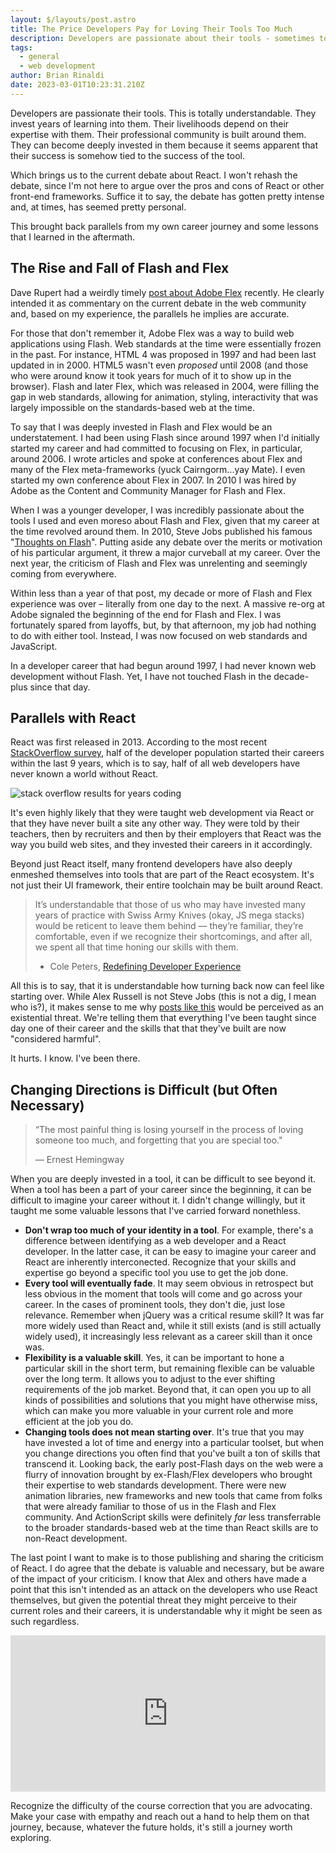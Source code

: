 ```yaml
---
layout: $/layouts/post.astro
title: The Price Developers Pay for Loving Their Tools Too Much
description: Developers are passionate about their tools - sometimes to a fault. There is value in being open to change and new directions.
tags:
  - general
  - web development
author: Brian Rinaldi
date: 2023-03-01T10:23:31.210Z
---
```


Developers are passionate their tools. This is totally understandable. They invest years of learning into them. Their livelihoods depend on their expertise with them. Their professional community is built around them. They can become deeply invested in them because it seems apparent that their success is somehow tied to the success of the tool.

Which brings us to the current debate about React. I won't rehash the debate, since I'm not here to argue over the pros and cons of React or other front-end frameworks. Suffice it to say, the debate has gotten pretty intense and, at times, has seemed pretty personal.

This brought back parallels from my own career journey and some lessons that I learned in the aftermath.

## The Rise and Fall of Flash and Flex

Dave Rupert had a weirdly timely [post about Adobe Flex](https://daverupert.com/2023/02/the-case-for-flex-applications/) recently. He clearly intended it as commentary on the current debate in the web community and, based on my experience, the parallels he implies are accurate.

For those that don't remember it, Adobe Flex was a way to build web applications using Flash. Web standards at the time were essentially frozen in the past. For instance, HTML 4 was proposed in 1997 and had been last updated in in 2000. HTML5 wasn't even _proposed_ until 2008 (and those who were around know it took years for much of it to show up in the browser). Flash and later Flex, which was released in 2004, were filling the gap in web standards, allowing for animation, styling, interactivity that was largely impossible on the standards-based web at the time.

To say that I was deeply invested in Flash and Flex would be an understatement. I had been using Flash since around 1997 when I'd initially started my career and had committed to focusing on Flex, in particular, around 2006. I wrote articles and spoke at conferences about Flex and many of the Flex meta-frameworks (yuck Cairngorm...yay Mate). I even started my own conference about Flex in 2007. In 2010 I was hired by Adobe as the Content and Community Manager for Flash and Flex.

When I was a younger developer, I was incredibly passionate about the tools I used and even moreso about Flash and Flex, given that my career at the time revolved around them. In 2010, Steve Jobs published his famous "[Thoughts on Flash](https://web.archive.org/web/20170615060422/https://www.apple.com/hotnews/thoughts-on-flash/)". Putting aside any debate over the merits or motivation of his particular argument, it threw a major curveball at my career. Over the next year, the criticism of Flash and Flex was unrelenting and seemingly coming from everywhere.

Within less than a year of that post, my decade or more of Flash and Flex experience was over – literally from one day to the next. A massive re-org at Adobe signaled the beginning of the end for Flash and Flex. I was fortunately spared from layoffs, but, by that afternoon, my job had nothing to do with either tool. Instead, I was now focused on web standards and JavaScript.

In a developer career that had begun around 1997, I had never known web development without Flash. Yet, I have not touched Flash in the decade-plus since that day.

## Parallels with React

React was first released in 2013. According to the most recent [StackOverflow survey](https://survey.stackoverflow.co/2022/#section-experience-years-coding), half of the developer population started their careers within the last 9 years, which is to say, half of all web developers have never known a world without React.

![stack overflow results for years coding](/images/posts/years-coding.png)

It's even highly likely that they were taught web development via React or that they have never built a site any other way. They were told by their teachers, then by recruiters and then by their employers that React was the way you build web sites, and they invested their careers in it accordingly.

Beyond just React itself, many frontend developers have also deeply enmeshed themselves into tools that are part of the React ecosystem. It's not just their UI framework, their entire toolchain may be built around React.

> It’s understandable that those of us who may have invested many years of practice with Swiss Army Knives (okay, JS mega stacks) would be reticent to leave them behind — they’re familiar, they’re comfortable, even if we recognize their shortcomings, and after all, we spent all that time honing our skills with them. 
> 
> - Cole Peters, [Redefining Developer Experience](https://begin.com/blog/posts/2023-02-28-redefining-developer-experience)

All this is to say, that it is understandable how turning back now can feel like starting over. While Alex Russell is not Steve Jobs (this is not a dig, I mean who is?), it makes sense to me why [posts like this](https://jamstack.email/link/135808/39ee9d46c5) would be perceived as an existential threat. We're telling them that everything I've been taught since day one of their career and the skills that that they've built are now "considered harmful".

It hurts. I know. I've been there.

## Changing Directions is Difficult (but Often Necessary)

> “The most painful thing is losing yourself in the process of loving someone too much, and forgetting that you are special too."
>
> — Ernest Hemingway

When you are deeply invested in a tool, it can be difficult to see beyond it. When a tool has been a part of your career since the beginning, it can be difficult to imagine your career without it. I didn't change willingly, but it taught me some valuable lessons that I've carried forward nonethless.

* **Don't wrap too much of your identity in a tool**. For example, there's a difference between identifying as a web developer and a React developer. In the latter case, it can be easy to imagine your career and React are inherently interconected. Recognize that your skills and expertise go beyond a specific tool you use to get the job done.
* **Every tool will eventually fade**. It may seem obvious in retrospect but less obvious in the moment that tools will come and go across your career. In the cases of prominent tools, they don't die, just lose relevance. Remember when jQuery was a critical resume skill? It was far more widely used than React and, while it still exists (and is still actually widely used), it increasingly less relevant as a career skill than it once was.
* **Flexibility is a valuable skill**. Yes, it can be important to hone a particular skill in the short term, but remaining flexible can be valuable over the long term. It allows you to adjust to the ever shifting requirements of the job market. Beyond that, it can open you up to all kinds of possibilities and solutions that you might have otherwise miss, which can make you more valuable in your current role and more efficient at the job you do.
* **Changing tools does not mean starting over**. It's true that you may have invested a lot of time and energy into a particular toolset, but when you change directions you often find that you've built a ton of skills that transcend it. Looking back, the early post-Flash days on the web were a flurry of innovation brought by ex-Flash/Flex developers who brought their expertise to web standards development. There were new animation libraries, new frameworks and new tools that came from folks that were already familiar to those of us in the Flash and Flex community. And ActionScript skills were definitely *far* less transferrable to the broader standards-based web at the time than React skills are to non-React development.

The last point I want to make is to those publishing and sharing the criticism of React. I do agree that the debate is valuable and necessary, but be aware of the impact of your criticism. I know that Alex and others have made a point that this isn't intended as an attack on the developers who use React themselves, but given the potential threat they might perceive to their current roles and their careers, it is understandable why it might be seen as such regardless.

<iframe src="https://social.lol/@sophie/109836319615664190/embed" class="mastodon-embed" style="width: 100%; border: 0; min-height:250px;" allowfullscreen="allowfullscreen"></iframe>

Recognize the difficulty of the course correction that you are advocating. Make your case with empathy and reach out a hand to help them on that journey, because, whatever the future holds, it's still a journey worth exploring.
